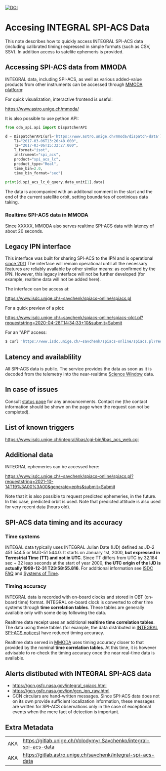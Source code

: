 [![DOI](https://zenodo.org/badge/DOI/10.5281/zenodo.7472097.svg)](https://doi.org/10.5281/zenodo.7472097)

# Accesing INTEGRAL SPI-ACS Data 

This note describes how to quickly access INTEGRAL SPI-ACS data (including calibrated timing) expressed in simple formats (such as CSV, SSV). 
In addition access to satelite ephemeris is provided.


## Accessing SPI-ACS data from MMODA

INTEGRAL data, including SPI-ACS, as well as various added-value products from other instruments can be accessed through [MMODA platform](https://doi.org/10.1051/0004-6361/202037850):

For quick visualization, interactive frontend is useful:

https://www.astro.unige.ch/mmoda/

It is also possible to use python API:

```python
from oda_api.api import DispatcherAPI

d = DispatcherAPI(url='https://www.astro.unige.ch/mmoda/dispatch-data').get_product(
    T1="2017-03-06T13:26:48.000",
    T2="2017-03-06T15:32:27.000",
    T_format="isot",
    instrument="spi_acs",
    product="spi_acs_lc",
    product_type="Real",
    time_bin=2.0,
    time_bin_format="sec")
    
print(d.spi_acs_lc_0_query.data_unit[1].data)
```

The data is accompanied with an additonal comment in the start and the end of the current satellite orbit, setting boundaries of continious data taking. 

### Realtime SPI-ACS data in MMODA

Since XXXXX, MMODA also serves realtime SPI-ACS data with latency of about 20 seconds.

## Legacy IPN interface

This interface was built for sharing SPI-ACS to the IPN and is operational [since 2011](https://doi.org/10.13097/archive-ouverte/unige:23133)
The interface will remain operational until all the necessary features are reliably available by other similar means: as confirmed by the IPN. However, this legacy interface will not be further developed (for example, realtime data will not be added here).

The interface can be access at:

https://www.isdc.unige.ch/~savchenk/spiacs-online/spiacs.pl

For a quick preview of a plot:

https://www.isdc.unige.ch/~savchenk/spiacs-online/spiacs-plot.pl?requeststring=2020-04-28T14:34:33+10&submit=Submit

For an "API" access:

```sh
$ curl 'https://www.isdc.unige.ch/~savchenk/spiacs-online/spiacs.pl?requeststring=2020-03-30T09%3A51%3A05+10&generate=ipnlc&submit=Submit'
```

## Latency and availablility

All SPI-ACS data is public. The service provides the data as soon as it is decoded from the telemetry into the near-realtime [Science Window](https://heasarc.gsfc.nasa.gov/W3Browse/integral/intscwpub.html) data.


## In case of issues

Consult [status page](https://status.reproducible.online/) for any announcements.
Contact me (the contact information should be shown on the page when the request can not be completed).

## List of known triggers

https://www.isdc.unige.ch/integral/ibas/cgi-bin/ibas_acs_web.cgi


## Additional data

INTEGRAL ephemeries can be accessed here:

https://www.isdc.unige.ch/~savchenk/spiacs-online/spiacs.pl?requeststring=2021-10-14T19%3A00%3A00&generate=ephs&submit=Submit

Note that it is also possible to request predicted ephemeries, in the future. In this case, predicted orbit is used. Note that predicted attitude is also used for very recent data (hours old).

## SPI-ACS data timing and its accuracy

### Time systems

INTEGAL data typically uses INTEGRAL Julian Date (IJD) defined as JD-2 451 544.5 or MJD-51 544.0. It starts on January 1st, 2000, **but expressed in Terrestrial Time (TT) and not in UTC**. Since TT differs from UTC by 32.184 sec + 32 leap seconds at the start of year 2000, **the UTC origin of the IJD is actually 1999-12-31 T23:58:55.816**. For additional information see [ISDC FAQ](https://www.isdc.unige.ch/integral/support/faq.cgi?DATA-007) and [Systems of Time](http://tycho.usno.navy.mil/systime.html).

### Timing accuracy

INTEGRAL data is recorded with on-board clocks and stored in OBT (on-board time) format.
INTEGRAL on-board clock is converted to other time systems through **time correlation tables**. These tables are generally available only with some delay following the data.

Realtime data receipt uses an additional **realtime time correlation tables**. The data using these tables (for example, the data distributed in [INTEGRAL SPI-ACS notices](https://gcn.gsfc.nasa.gov/integral_spiacs.html)) have reduced timing accuracy.

Realtime data served in [MMODA]() uses timing accuracy closer to that provided by the nominal **time correlation tables**. At this time, it is however advisable to re-check the timing accuracy once the near real-time data is available.


## Alerts distibuted with INTEGRAL SPI-ACS data

* https://gcn.gsfc.nasa.gov/integral_spiacs.html
* https://gcn.gsfc.nasa.gov/ipn/gcn_ipn_raw.html
* GCN circulars are hand-written messages. Since SPI-ACS data does not on its own provide sufficient localization information, these messages are written for SPI-ACS observations only in the case of exceptional events when the mere fact of detection is important. 

## Extra Metadata

|  | |
| --- | :-- |
| AKA | https://gitlab.unige.ch/Volodymyr.Savchenko/integral-spi-acs-data | 
| AKA | https://gitlab.astro.unige.ch/savchenk/integral-spi-acs-data | 

